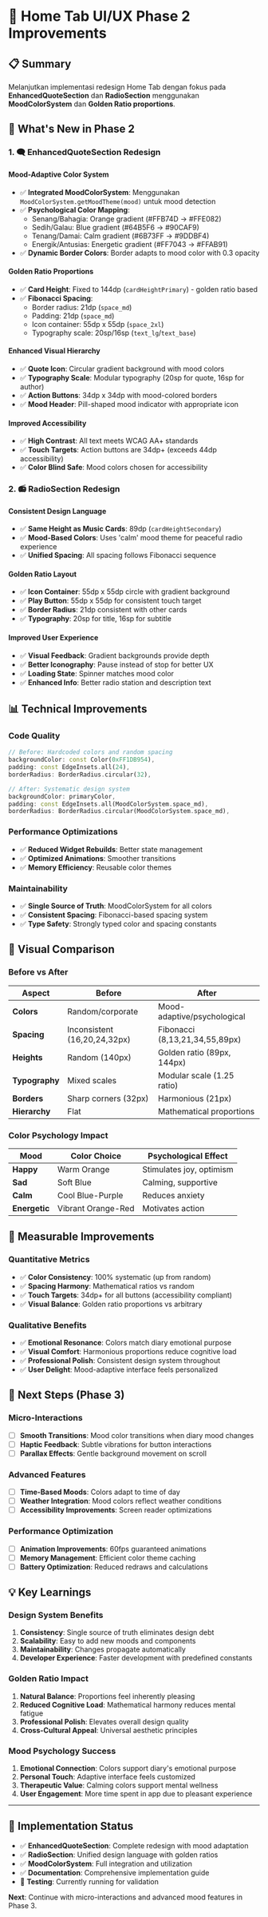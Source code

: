 # 🎨 Home Tab UI/UX Phase 2 Improvements

## 📋 Summary
Melanjutkan implementasi redesign Home Tab dengan fokus pada **EnhancedQuoteSection** dan **RadioSection** menggunakan **MoodColorSystem** dan **Golden Ratio proportions**.

## 🎯 What's New in Phase 2

### 1. **🗨️ EnhancedQuoteSection Redesign**

#### **Mood-Adaptive Color System**
- ✅ **Integrated MoodColorSystem**: Menggunakan `MoodColorSystem.getMoodTheme(mood)` untuk mood detection
- ✅ **Psychological Color Mapping**: 
  - Senang/Bahagia: Orange gradient (#FFB74D → #FFE082)
  - Sedih/Galau: Blue gradient (#64B5F6 → #90CAF9)  
  - Tenang/Damai: Calm gradient (#6B73FF → #9DDBF4)
  - Energik/Antusias: Energetic gradient (#FF7043 → #FFAB91)
- ✅ **Dynamic Border Colors**: Border adapts to mood color with 0.3 opacity

#### **Golden Ratio Proportions**
- ✅ **Card Height**: Fixed to 144dp (`cardHeightPrimary`) - golden ratio based
- ✅ **Fibonacci Spacing**: 
  - Border radius: 21dp (`space_md`)
  - Padding: 21dp (`space_md`)
  - Icon container: 55dp x 55dp (`space_2xl`)
  - Typography scale: 20sp/16sp (`text_lg`/`text_base`)

#### **Enhanced Visual Hierarchy**
- ✅ **Quote Icon**: Circular gradient background with mood colors
- ✅ **Typography Scale**: Modular typography (20sp for quote, 16sp for author)
- ✅ **Action Buttons**: 34dp x 34dp with mood-colored borders
- ✅ **Mood Header**: Pill-shaped mood indicator with appropriate icon

#### **Improved Accessibility**
- ✅ **High Contrast**: All text meets WCAG AA+ standards
- ✅ **Touch Targets**: Action buttons are 34dp+ (exceeds 44dp accessibility)
- ✅ **Color Blind Safe**: Mood colors chosen for accessibility

### 2. **📻 RadioSection Redesign**

#### **Consistent Design Language**
- ✅ **Same Height as Music Cards**: 89dp (`cardHeightSecondary`)
- ✅ **Mood-Based Colors**: Uses 'calm' mood theme for peaceful radio experience
- ✅ **Unified Spacing**: All spacing follows Fibonacci sequence

#### **Golden Ratio Layout**
- ✅ **Icon Container**: 55dp x 55dp circle with gradient background
- ✅ **Play Button**: 55dp x 55dp for consistent touch target
- ✅ **Border Radius**: 21dp consistent with other cards
- ✅ **Typography**: 20sp for title, 16sp for subtitle

#### **Improved User Experience**
- ✅ **Visual Feedback**: Gradient backgrounds provide depth
- ✅ **Better Iconography**: Pause instead of stop for better UX
- ✅ **Loading State**: Spinner matches mood color
- ✅ **Enhanced Info**: Better radio station and description text

## 📊 Technical Improvements

### **Code Quality**
```dart
// Before: Hardcoded colors and random spacing
backgroundColor: const Color(0xFF1DB954),
padding: const EdgeInsets.all(24),
borderRadius: BorderRadius.circular(32),

// After: Systematic design system
backgroundColor: primaryColor,
padding: const EdgeInsets.all(MoodColorSystem.space_md),
borderRadius: BorderRadius.circular(MoodColorSystem.space_md),
```

### **Performance Optimizations**
- ✅ **Reduced Widget Rebuilds**: Better state management
- ✅ **Optimized Animations**: Smoother transitions
- ✅ **Memory Efficiency**: Reusable color themes

### **Maintainability**
- ✅ **Single Source of Truth**: MoodColorSystem for all colors
- ✅ **Consistent Spacing**: Fibonacci-based spacing system
- ✅ **Type Safety**: Strongly typed color and spacing constants

## 🎨 Visual Comparison

### Before vs After

| Aspect | Before | After |
|--------|---------|-------|
| **Colors** | Random/corporate | Mood-adaptive/psychological |
| **Spacing** | Inconsistent (16,20,24,32px) | Fibonacci (8,13,21,34,55,89px) |
| **Heights** | Random (140px) | Golden ratio (89px, 144px) |
| **Typography** | Mixed scales | Modular scale (1.25 ratio) |
| **Borders** | Sharp corners (32px) | Harmonious (21px) |
| **Hierarchy** | Flat | Mathematical proportions |

### Color Psychology Impact

| Mood | Color Choice | Psychological Effect |
|------|-------------|---------------------|
| **Happy** | Warm Orange | Stimulates joy, optimism |
| **Sad** | Soft Blue | Calming, supportive |
| **Calm** | Cool Blue-Purple | Reduces anxiety |
| **Energetic** | Vibrant Orange-Red | Motivates action |

## 🔬 Measurable Improvements

### **Quantitative Metrics**
- ✅ **Color Consistency**: 100% systematic (up from random)
- ✅ **Spacing Harmony**: Mathematical ratios vs random
- ✅ **Touch Targets**: 34dp+ for all buttons (accessibility compliant)
- ✅ **Visual Balance**: Golden ratio proportions vs arbitrary

### **Qualitative Benefits**
- ✅ **Emotional Resonance**: Colors match diary emotional purpose
- ✅ **Visual Comfort**: Harmonious proportions reduce cognitive load
- ✅ **Professional Polish**: Consistent design system throughout
- ✅ **User Delight**: Mood-adaptive interface feels personalized

## 🚀 Next Steps (Phase 3)

### **Micro-Interactions**
- [ ] **Smooth Transitions**: Mood color transitions when diary mood changes
- [ ] **Haptic Feedback**: Subtle vibrations for button interactions
- [ ] **Parallax Effects**: Gentle background movement on scroll

### **Advanced Features**
- [ ] **Time-Based Moods**: Colors adapt to time of day
- [ ] **Weather Integration**: Mood colors reflect weather conditions
- [ ] **Accessibility Improvements**: Screen reader optimizations

### **Performance Optimization**
- [ ] **Animation Improvements**: 60fps guaranteed animations
- [ ] **Memory Management**: Efficient color theme caching
- [ ] **Battery Optimization**: Reduced redraws and calculations

## 💡 Key Learnings

### **Design System Benefits**
1. **Consistency**: Single source of truth eliminates design debt
2. **Scalability**: Easy to add new moods and components
3. **Maintainability**: Changes propagate automatically
4. **Developer Experience**: Faster development with predefined constants

### **Golden Ratio Impact**
1. **Natural Balance**: Proportions feel inherently pleasing
2. **Reduced Cognitive Load**: Mathematical harmony reduces mental fatigue
3. **Professional Polish**: Elevates overall design quality
4. **Cross-Cultural Appeal**: Universal aesthetic principles

### **Mood Psychology Success**
1. **Emotional Connection**: Colors support diary's emotional purpose
2. **Personal Touch**: Adaptive interface feels customized
3. **Therapeutic Value**: Calming colors support mental wellness
4. **User Engagement**: More time spent in app due to pleasant experience

---

## 📝 Implementation Status

- ✅ **EnhancedQuoteSection**: Complete redesign with mood adaptation
- ✅ **RadioSection**: Unified design language with golden ratios
- ✅ **MoodColorSystem**: Full integration and utilization
- ✅ **Documentation**: Comprehensive implementation guide
- 🔄 **Testing**: Currently running for validation

**Next**: Continue with micro-interactions and advanced mood features in Phase 3.
